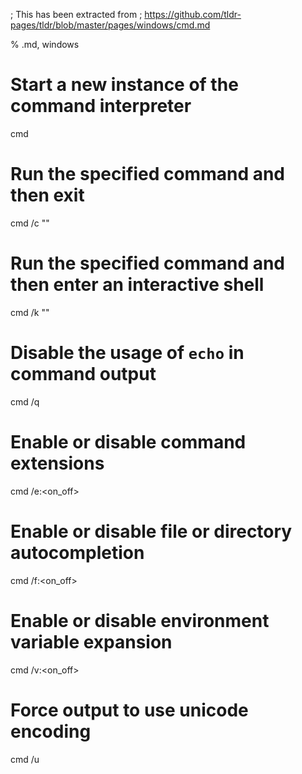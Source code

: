 ; This has been extracted from
; https://github.com/tldr-pages/tldr/blob/master/pages/windows/cmd.md

% .md, windows

# Start a new instance of the command interpreter
cmd

# Run the specified command and then exit
cmd /c "<command>"

# Run the specified command and then enter an interactive shell
cmd /k "<command>"

# Disable the usage of `echo` in command output
cmd /q

# Enable or disable command extensions
cmd /e:<on_off>

# Enable or disable file or directory autocompletion
cmd /f:<on_off>

# Enable or disable environment variable expansion
cmd /v:<on_off>

# Force output to use unicode encoding
cmd /u
